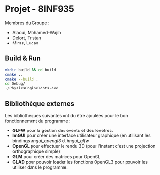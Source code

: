 # Projet - 8INF935

Membres du Groupe :

- Alaoui, Mohamed-Wajih
- Delort, Tristan
- Miras, Lucas

## Build & Run

```sh
mkdir build && cd build
cmake ..
cmake --build .
cd Debug/
./PhysicsEngineTests.exe
```

## Bibliothèque externes

Les bibliothèques suivantes ont du être ajoutées pour le bon fonctionnement du programme :

- **GLFW** pour la gestion des events et des fenetres.
- **ImGUI** pour créer une interface utilisateur graphique (en utilisant les bindings *imgui_opengl3* et *imgui_glfw*
- **OpenGL** pour effectuer le rendu 3D (pour l'instant c'est une projection orthographique simple)
- **GLM** pour créer des matrices pour OpenGL
- **GLAD** pour pouvoir loader les fonctions OpenGL3 pour pouvoir les utiliser dans le programme.
